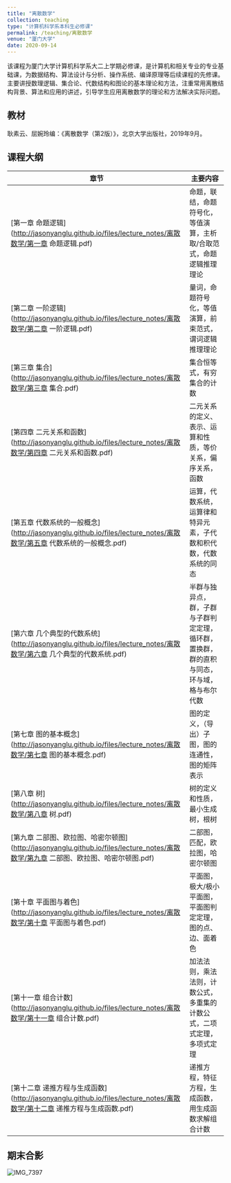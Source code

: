 ```yaml
---
title: "离散数学"
collection: teaching
type: "计算机科学系本科生必修课"
permalink: /teaching/离散数学
venue: "厦门大学"
date: 2020-09-14
---
```


该课程为厦门大学计算机科学系大二上学期必修课，是计算机和相关专业的专业基础课，为数据结构、算法设计与分析、操作系统、编译原理等后续课程的先修课。主要讲授数理逻辑、集合论、代数结构和图论的基本理论和方法，注重常用离散结构背景、算法和应用的讲述，引导学生应用离散数学的理论和方法解决实际问题。  

## 教材

耿素云、屈婉玲编：《离散数学（第2版）》，北京大学出版社，2019年9月。

## 课程大纲

| 章节                                                         | 主要内容                                                     |
| ------------------------------------------------------------ | ------------------------------------------------------------ |
| [第一章 命题逻辑](http://jasonyanglu.github.io/files/lecture_notes/离散数学/第一章 命题逻辑.pdf) | 命题，联结，命题符号化，等值演算，主析取/合取范式，命题逻辑推理理论 |
| [第二章 一阶逻辑](http://jasonyanglu.github.io/files/lecture_notes/离散数学/第二章 一阶逻辑.pdf) | 量词，命题符号化，等值演算，前束范式，谓词逻辑推理理论       |
| [第三章 集合](http://jasonyanglu.github.io/files/lecture_notes/离散数学/第三章 集合.pdf) | 集合恒等式，有穷集合的计数                                   |
| [第四章 二元关系和函数](http://jasonyanglu.github.io/files/lecture_notes/离散数学/第四章 二元关系和函数.pdf) | 二元关系的定义、表示、运算和性质，等价关系，偏序关系，函数   |
| [第五章 代数系统的一般概念](http://jasonyanglu.github.io/files/lecture_notes/离散数学/第五章 代数系统的一般概念.pdf)                                    | 运算，代数系统，运算律和特异元素，子代数和积代数，代数系统的同态 |
| [第六章 几个典型的代数系统](http://jasonyanglu.github.io/files/lecture_notes/离散数学/第六章 几个典型的代数系统.pdf)                                    | 半群与独异点，群，子群与子群判定定理，循环群，置换群，群的直积与同态，环与域，格与布尔代数 |
| [第七章 图的基本概念](http://jasonyanglu.github.io/files/lecture_notes/离散数学/第七章 图的基本概念.pdf)                                          | 图的定义，（导出）子图，图的连通性，图的矩阵表示             |
| [第八章 树](http://jasonyanglu.github.io/files/lecture_notes/离散数学/第八章 树.pdf)                                                    | 树的定义和性质，最小生成树，根树                             |
| [第九章 二部图、欧拉图、哈密尔顿图](http://jasonyanglu.github.io/files/lecture_notes/离散数学/第九章 二部图、欧拉图、哈密尔顿图.pdf)                            | 二部图，匹配，欧拉图，哈密尔顿图                             |
| [第十章 平面图与着色](http://jasonyanglu.github.io/files/lecture_notes/离散数学/第十章 平面图与着色.pdf)                                          | 平面图，极大/极小平面图，平面图判定定理，图的点、边、面着色  |
| [第十一章 组合计数](http://jasonyanglu.github.io/files/lecture_notes/离散数学/第十一章 组合计数.pdf)                                            | 加法法则，乘法法则，计数公式，多重集的计数公式，二项式定理，多项式定理 |
| [第十二章 递推方程与生成函数](http://jasonyanglu.github.io/files/lecture_notes/离散数学/第十二章 递推方程与生成函数.pdf)                                  | 递推方程，特征方程，生成函数，用生成函数求解组合计数         |

## 期末合影

![IMG_7397](http://jasonyanglu.github.io/files/lecture_notes/离散数学/IMG_7397.jpg)

